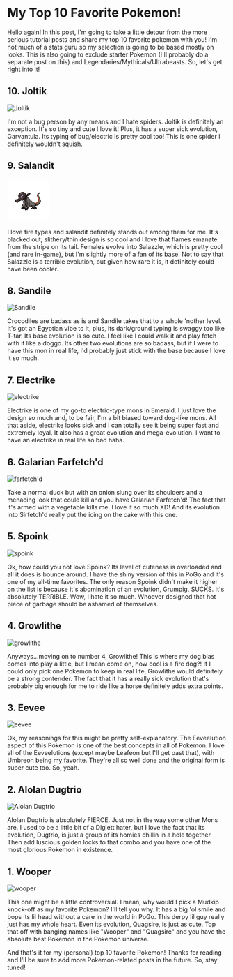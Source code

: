 # My Top 10 Favorite Pokemon!

Hello again! In this post, I'm going to take a little detour from
the more serious tutorial posts and share my top 10
favorite pokemon with you! I'm not much of a stats guru
so my selection is going to be based mostly on looks. This
is also going to exclude starter Pokemon (I'll probably do
a separate post on this) and Legendaries/Mythicals/Ultrabeasts.
So, let's get right into it!

## 10. Joltik

![Joltik](https://raw.githubusercontent.com/PokeAPI/sprites/master/sprites/pokemon/595.png)

I'm not a bug person by any means and I hate spiders. Joltik
is definitely an exception. It's so tiny and cute I love it!
Plus, it has a super sick evolution, Garvantula. Its typing
of bug/electric is pretty cool too! This is one spider I 
definitely wouldn't squish.

## 9. Salandit

![salandit](https://raw.githubusercontent.com/PokeAPI/sprites/master/sprites/pokemon/757.png)

I love fire types and salandit definitely stands out among them 
for me. It's blacked out, slithery/thin design is so cool and
I love that flames emanate from the stripe on its tail. Females
evolve into Salazzle, which is pretty cool (and rare in-game),
but I'm slightly more of a fan of its base. Not to say that
Salazzle is a terrible evolution, but given how rare it is,
it definitely could have been cooler.

## 8. Sandile

![Sandile](https://raw.githubusercontent.com/PokeAPI/sprites/master/sprites/pokemon/551.png)

Crocodiles are badass as is and Sandile takes that to a whole
'nother level. It's got an Egyptian vibe to it, plus, its
dark/ground typing is swaggy too like T-tar. Its base evolution
is so cute. I feel like I could walk it and play fetch with it
like a doggo. Its other two evolutions are so badass, but if
I were to have this mon in real life, I'd probably just stick
with the base because I love it so much.

## 7. Electrike

![electrike](https://raw.githubusercontent.com/PokeAPI/sprites/master/sprites/pokemon/309.png)

Electrike is one of my go-to electric-type mons in Emerald. I 
just love the design so much and, to be fair, I'm a bit biased
toward dog-like mons. All that aside, electrike looks sick and
I can totally see it being super fast and extremely loyal. It
also has a great evolution and mega-evolution. I want to have
an electrike in real life so bad haha.

## 6. Galarian Farfetch'd

![farfetch'd](https://img.pokemondb.net/sprites/sword-shield/normal/farfetchd-galarian.png)

Take a normal duck but with an onion slung over its shoulders 
and a menacing look that could kill and you have Galarian Farfetch'd!
The fact that it's armed with a vegetable kills me. I love it so much XD!
And its evolution into Sirfetch'd really put the icing on the cake
with this one.

## 5. Spoink

![spoink](https://raw.githubusercontent.com/PokeAPI/sprites/master/sprites/pokemon/325.png)

Ok, how could you not love Spoink? Its level of cuteness is overloaded
and all it does is bounce around. I have the shiny version of this in
PoGo and it's one of my all-time favorites. The only reason Spoink didn't
make it higher on the list is because it's abomination of an evolution,
Grumpig, SUCKS. It's absolutely TERRIBLE. Wow, I hate it so much.
Whoever designed that hot piece of garbage should be ashamed of themselves.

## 4. Growlithe

![growlithe](https://raw.githubusercontent.com/PokeAPI/sprites/master/sprites/pokemon/58.png)

Anyways...moving on to number 4, Growlithe! This is where my dog
bias comes into play a little, but I mean come on, how cool
is a fire dog?! If I could only pick one Pokemon to keep in
real life, Growlithe would definitely be a strong contender.
The fact that it has a really sick evolution that's probably
big enough for me to ride like a horse definitely adds extra
points.

## 3. Eevee

![eevee](https://raw.githubusercontent.com/PokeAPI/sprites/master/sprites/pokemon/133.png)

Ok, my reasonings for this might be pretty self-explanatory. The Eeveelution
aspect of this Pokemon is one of the best concepts in all of Pokemon.
I love all of the Eeveelutions (except maybe Leafeon but I'll get past that),
with Umbreon being my favorite. They're all so well done and the original
form is super cute too. So, yeah.

## 2. Alolan Dugtrio

![Alolan Dugtrio](https://static.wikia.nocookie.net/pokemon-magma/images/5/54/812.png/revision/latest?cb=20200506103456)

Alolan Dugtrio is absolutely FIERCE. Just not in the way some other Mons are.
I used to be a little bit of a Diglett hater, but I love the fact that its
evolution, Dugtrio, is just a group of its homies chillin in a hole together.
Then add luscious golden locks to that combo and you have one of the most
glorious Pokemon in existence.

## 1. Wooper

![wooper](https://raw.githubusercontent.com/PokeAPI/sprites/master/sprites/pokemon/194.png)

This one might be a little controversial. I mean, why would I pick a Mudkip
knock-off as my favorite Pokemon? I'll tell you why. It has a big 'ol smile
and bops its lil head without a care in the world in PoGo. This derpy
lil guy really just has my whole heart. Even its evolution, Quagsire,
is just as cute. Top that off with banging names like "Wooper" and 
"Quagsire" and you have the absolute best Pokemon in the Pokemon
universe.

And that's it for my (personal) top 10 favorite Pokemon! Thanks for reading
and I'll be sure to add more Pokemon-related posts in the future.
So, stay tuned!